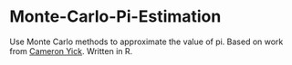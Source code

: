 # Monte-Carlo-Pi-Estimation
Use Monte Carlo methods to approximate the value of pi. Based on work from [Cameron Yick](https://observablehq.com/@hydrosquall/reactive-monte-carlo-pi-approximation-explorable-explana). Written in R.
